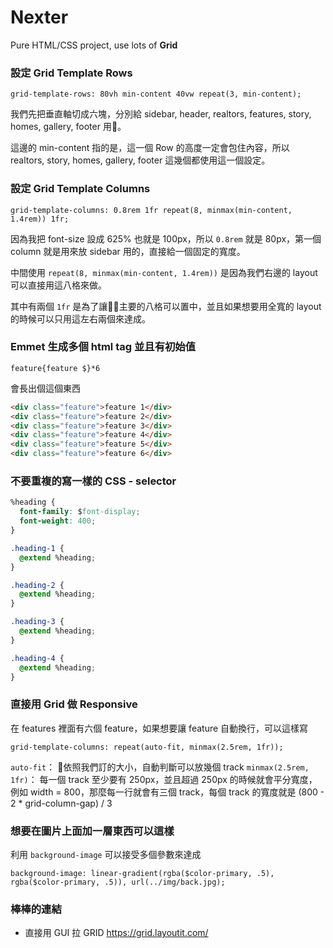 # Nexter

Pure HTML/CSS project, use lots of **Grid**

### 設定 Grid Template Rows
`grid-template-rows: 80vh min-content 40vw repeat(3, min-content);`

我們先把垂直軸切成六塊，分別給 sidebar, header, realtors, features, story, homes, gallery, footer 用。

這邊的 min-content 指的是，這一個 Row 的高度一定會包住內容，所以 realtors, story, homes, gallery, footer 這幾個都使用這一個設定。

### 設定 Grid Template Columns
`grid-template-columns: 0.8rem 1fr repeat(8, minmax(min-content, 1.4rem)) 1fr;`

因為我把 font-size 設成 625% 也就是 100px，所以 `0.8rem` 就是 80px，第一個 column 就是用來放 sidebar 用的，直接給一個固定的寬度。

中間使用 `repeat(8, minmax(min-content, 1.4rem))` 是因為我們右邊的 layout 可以直接用這八格來做。

其中有兩個 `1fr` 是為了讓主要的八格可以置中，並且如果想要用全寬的 layout 的時候可以只用這左右兩個來達成。

### Emmet 生成多個 html tag 並且有初始值
`feature{feature $}*6`

會長出個這個東西

```HTML
<div class="feature">feature 1</div>
<div class="feature">feature 2</div>
<div class="feature">feature 3</div>
<div class="feature">feature 4</div>
<div class="feature">feature 5</div>
<div class="feature">feature 6</div>
```

### 不要重複的寫一樣的 CSS - selector 

```CSS
%heading {
  font-family: $font-display;
  font-weight: 400;
}

.heading-1 {
  @extend %heading;
}

.heading-2 {
  @extend %heading;
}

.heading-3 {
  @extend %heading;
}

.heading-4 {
  @extend %heading;
}
```

### 直接用 Grid 做 Responsive

在 features 裡面有六個 feature，如果想要讓 feature 自動換行，可以這樣寫

`grid-template-columns: repeat(auto-fit, minmax(2.5rem, 1fr));`

`auto-fit`： 依照我們訂的大小，自動判斷可以放幾個 track
`minmax(2.5rem, 1fr)`： 每一個 track 至少要有 250px，並且超過 250px 的時候就會平分寬度，例如 width = 800，那麼每一行就會有三個 track，每個 track 的寬度就是 (800 - 2 * grid-column-gap) / 3

### 想要在圖片上面加一層東西可以這樣

利用 `background-image` 可以接受多個參數來達成

`background-image: linear-gradient(rgba($color-primary, .5), rgba($color-primary, .5)), url(../img/back.jpg);`

### 棒棒的連結
+ 直接用 GUI 拉 GRID https://grid.layoutit.com/